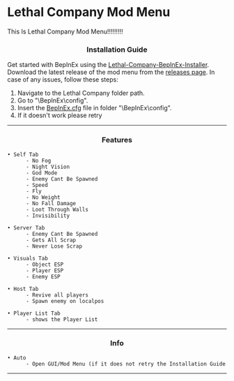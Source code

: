 # Lethal Company Mod Menu

This Is Lethal Company Mod Menu!!!!!!!!!

### <p align="center"> Installation Guide </p>

Get started with BepInEx using the [Lethal-Company-BepInEx-Installer](https://github.com/official-notfishvr/Lethal-Company-BepInEx-Installer). Download the latest release of the mod menu from the [releases page](https://github.com/official-notfishvr/Lethal-Company-Mod-Menu/releases). In case of any issues, follow these steps:


1. Navigate to the Lethal Company folder path.
2. Go to "\BepInEx\config".
3. Insert the [BepInEx.cfg](https://notfishvr.dev/cdn/BepInEx.cfg) file in folder "\BepInEx\config".
4. If it doesn't work please retry
-----
### <p align="center"> Features </p>

```
• Self Tab
      - No Fog
      - Night Vision
      - God Mode
      - Enemy Cant Be Spawned
      - Speed
      - Fly
      - No Weight
      - No Fall Damage
      - Loot Through Walls
      - Invisibility

• Server Tab
      - Enemy Cant Be Spawned
      - Gets All Scrap
      - Never Lose Scrap

• Visuals Tab
      - Object ESP
      - Player ESP
      - Enemy ESP

• Host Tab
      - Revive all players
      - Spawn enemy on localpos

• Player List Tab
      - shows the Player List
```
-----
### <p align="center"> Info </p>
```
• Auto
      - Open GUI/Mod Menu (if it does not retry the Installation Guide
```
-----
